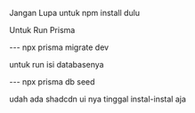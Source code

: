 Jangan Lupa untuk npm install dulu

Untuk Run Prisma 

--- npx prisma migrate dev

untuk run isi databasenya

--- npx prisma db seed

udah ada shadcdn ui nya tinggal instal-instal aja